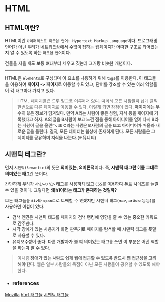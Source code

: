 #  HTML

## HTML이란?
HTML이란 `하이퍼텍스트 마크업 언어: Hypertext Markup Language`이다. 프로그래밍 언어가 아닌 우리가 네트워크상에서 수없이 접하는 웹페이지가 어떠한 구조로 되어있는지 알 수 있도록 하는 `마크업 언어`이다.

건물을 지을 때도 보통 뼈대부터 세우고 짓는데 그거랑 비슷한 개념이다.

---

HTML은 `elements`로 구성되며 이 요소를 사용하기 위해 `tags`를 이용한다.
이 태그들을 이용하여 **페이지 -> 페이지**로 이동할 수도 있고, 단어를 강조할 수 있는 여러 역할들이 각 태그마다 가지고 있다.

> HTML 페이지들은 모두 링크로 이루어져 있다. 따라서 모든 사람들이 쉽게 클릭 한번으로 다른 페이지로 이동할 수 있다. 이렇게 되면 장점이 있다.
> **페이지에는 무수히 많은 정보가 담겨있다. 만약 A라는 사람이 좋은 경험, 지식 등을 페이지에 기록했다고 하자. A의 글을 B사람이 보고 느낀 점을 통해 아이디어를 얻어 다시 B라는 사람이 글을 올린다. 또 C라는 사람은 B사람의 글을 보고 아이디어가 떠올라 새로운 글을 올린다.
> 결국, 모든 데이터는 웹상에 존재하게 된다. 모든 사람들은 그 데이터를 공유하며 지식을 나눈다.(커뮤니티)**

## 시맨틱 태그란?
먼저 `시맨틱(Semantic)`의 뜻은 **의미있는, 의미론적**이다. 즉, **시맨틱 태그란 이름 그대로 의미있는 태그**란 뜻이다.

간단하게 우리가 `<h1></h1>` 태그를 사용하지 않고 `CSS`를 이용하여 폰트 사이즈를 늘릴 수 있을 것이다. 그렇다면 **왜 h1이라는 태그가 존재하는 것일까?**

모든 태그들을 `div`와 `span`으로 도배할 수 있겠지만 시맨틱 태그(nav, article 등등)를 사용하면 이점이 있다.

- 검색 엔진은 시맨틱 태그를 페이지의 검색 랭킹에 영향을 줄 수 있는 중요한 키워드로 간주한다.
- 시각 장애가 있는 사용자가 화면 판독기로 페이지를 탐색할 때 시맨틱 태그를 푯말로 사용할 수 있다.
- 유지보수성이 좋다. 다른 개발자가 볼 때 의미있는 태그를 쓰면 이 부분은 어떤 역할을 하는지 알 수 있다.

> 이처럼 **장애가 있는 사람도 쉽게 웹에 접근할 수 있도록 반드시 웹 접근성을 고려해야 한다.** 웹은 일부 사람들의 독점이 아닌 모든 사람들이 공유할 수 있도록 해야한다.

- ### references

[Mozilla](https://developer.mozilla.org/ko/docs/Learn/HTML/Introduction_to_HTML/Getting_started)
[html 태그들](https://developer.mozilla.org/ko/docs/Web/HTML/Element#%EB%A9%94%EC%9D%B8_%EB%A3%A8%ED%8A%B8)
[시맨틱 태그들](https://developer.mozilla.org/ko/docs/Web/HTML/Element/article)
